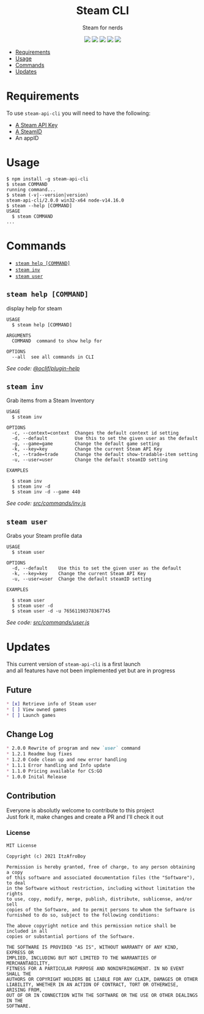 <h1 align='center'>Steam CLI</h1>

<p align='center'>Steam for nerds</p>

<p align='center'>
  <a href='https://oclif.io'><img src='https://img.shields.io/badge/cli-oclif-%233B4554?style=for-the-badge&logo=heroku'></a>
  <a href='https://npmjs.org/package/steam-api-cli'><img src='https://img.shields.io/npm/v/steam-api-cli?color=%23FB8516&logo=npm&style=for-the-badge'></a>
  <a href='https://npmjs.org/package/steam-api-cli'><img src='https://img.shields.io/npm/dw/steam-api-cli?color=%23ec3b2b&style=for-the-badge'></a>
  <a href='https://npmjs.org/package/steam-api-cli'><img src='https://img.shields.io/github/license/ItzAfroBoy/steam-api-cli?color=%23161B22&logo=Github&style=for-the-badge'></a>
  <a href='https://makeapullrequest.com'><img src='https://img.shields.io/badge/PRs-welcome-brightgreen.svg?style=for-the-badge'></a>
</p>

<!-- toc -->
* [Requirements](#requirements)
* [Usage](#usage)
* [Commands](#commands)
* [Updates](#updates)
<!-- tocstop -->

# Requirements

To use `steam-api-cli` you will need to have the following:

* [A Steam API Key](https://steamcommunity.com/dev/apikey)
* [A SteamID](https://steamid.io/)
* An appID


# Usage
<!-- usage -->
```sh-session
$ npm install -g steam-api-cli
$ steam COMMAND
running command...
$ steam (-v|--version|version)
steam-api-cli/2.0.0 win32-x64 node-v14.16.0
$ steam --help [COMMAND]
USAGE
  $ steam COMMAND
...
```
<!-- usagestop -->

# Commands
<!-- commands -->
* [`steam help [COMMAND]`](#steam-help-command)
* [`steam inv`](#steam-inv)
* [`steam user`](#steam-user)

## `steam help [COMMAND]`

display help for steam

```
USAGE
  $ steam help [COMMAND]

ARGUMENTS
  COMMAND  command to show help for

OPTIONS
  --all  see all commands in CLI
```

_See code: [@oclif/plugin-help](https://github.com/oclif/plugin-help/blob/v3.2.2/src/commands/help.ts)_

## `steam inv`

Grab items from a Steam Inventory

```
USAGE
  $ steam inv

OPTIONS
  -c, --context=context  Changes the default context id setting
  -d, --default          Use this to set the given user as the default
  -g, --game=game        Change the default game setting
  -k, --key=key          Change the current Steam API Key
  -t, --trade=trade      Change the default show-tradable-item setting
  -u, --user=user        Change the default steamID setting

EXAMPLES

  $ steam inv
  $ steam inv -d
  $ steam inv -d --game 440
```

_See code: [src/commands/inv.js](https://github.com/ItzAfroBoy/steam-api-cli/blob/v2.0.0/src/commands/inv.js)_

## `steam user`

Grabs your Steam profile data

```
USAGE
  $ steam user

OPTIONS
  -d, --default    Use this to set the given user as the default
  -k, --key=key    Change the current Steam API Key
  -u, --user=user  Change the default steamID setting

EXAMPLES

  $ steam user
  $ steam user -d
  $ steam user -d -u 76561198378367745
```

_See code: [src/commands/user.js](https://github.com/ItzAfroBoy/steam-api-cli/blob/v2.0.0/src/commands/user.js)_
<!-- commandsstop -->

# Updates

This current version of `steam-api-cli` is a first launch  
and all features have not been implemented yet but are in progress  

## Future

```markdown
* [x] Retrieve info of Steam user
* [ ] View owned games
* [ ] Launch games
```

## Change Log

```markdown
* 2.0.0 Rewrite of program and new `user` command
* 1.2.1 Readme bug fixes
* 1.2.0 Code clean up and new error handling  
* 1.1.1 Error handling and Info update
* 1.1.0 Pricing available for CS:GO
* 1.0.0 Inital Release
```

## Contribution

Everyone is absolutly welcome to contribute to this project  
Just fork it, make changes and create a PR and I'll check it out

### License

```license
MIT License

Copyright (c) 2021 ItzAfroBoy

Permission is hereby granted, free of charge, to any person obtaining a copy
of this software and associated documentation files (the "Software"), to deal
in the Software without restriction, including without limitation the rights
to use, copy, modify, merge, publish, distribute, sublicense, and/or sell
copies of the Software, and to permit persons to whom the Software is
furnished to do so, subject to the following conditions:

The above copyright notice and this permission notice shall be included in all
copies or substantial portions of the Software.

THE SOFTWARE IS PROVIDED "AS IS", WITHOUT WARRANTY OF ANY KIND, EXPRESS OR
IMPLIED, INCLUDING BUT NOT LIMITED TO THE WARRANTIES OF MERCHANTABILITY,
FITNESS FOR A PARTICULAR PURPOSE AND NONINFRINGEMENT. IN NO EVENT SHALL THE
AUTHORS OR COPYRIGHT HOLDERS BE LIABLE FOR ANY CLAIM, DAMAGES OR OTHER
LIABILITY, WHETHER IN AN ACTION OF CONTRACT, TORT OR OTHERWISE, ARISING FROM,
OUT OF OR IN CONNECTION WITH THE SOFTWARE OR THE USE OR OTHER DEALINGS IN THE
SOFTWARE.

```
